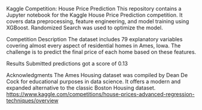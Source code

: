 Kaggle Competition: House Price Prediction
This repository contains a Jupyter notebook for the Kaggle House Price Prediction competition. It covers data preprocessing, feature engineering, and model training using XGBoost. Randomized Search was used to optimize the model.

Competition Description
The dataset includes 79 explanatory variables covering almost every aspect of residential homes in Ames, Iowa. The challenge is to predict the final price of each home based on these features. 

Results
Submitted predictions got a  score of 0.13 

Acknowledgments
The Ames Housing dataset was compiled by Dean De Cock for educational purposes in data science. It offers a modern and expanded alternative to the classic Boston Housing dataset.
https://www.kaggle.com/competitions/house-prices-advanced-regression-techniques/overview
